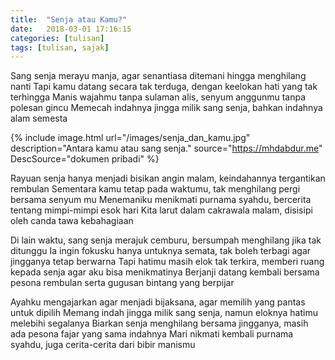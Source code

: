 ```yaml
---
title:  "Senja atau Kamu?"
date:   2018-03-01 17:16:15
categories: [tulisan]
tags: [tulisan, sajak]
---
```


Sang senja merayu manja, agar senantiasa ditemani hingga menghilang nanti
Tapi kamu datang secara tak terduga, dengan keelokan hati yang tak terhingga
Manis wajahmu tanpa sulaman alis, senyum anggunmu tanpa polesan gincu
Memecah indahnya jingga milik sang senja, bahkan indahnya alam semesta

{% include image.html url="/images/senja_dan_kamu.jpg" description="Antara kamu atau sang senja." source="https://mhdabdur.me" DescSource="dokumen pribadi" %}

Rayuan senja hanya menjadi bisikan angin malam, keindahannya tergantikan rembulan
Sementara kamu tetap pada waktumu, tak menghilang pergi bersama senyum mu
Menemaniku menikmati purnama syahdu, bercerita tentang mimpi-mimpi esok hari
Kita larut dalam cakrawala malam, disisipi oleh canda tawa kebahagiaan

Di lain waktu, sang senja merajuk cemburu, bersumpah menghilang jika tak ditunggu
Ia ingin fokusku hanya untuknya semata, tak boleh terbagi agar jingganya tetap berwarna
Tapi hatimu masih elok tak terkira, memberi ruang kepada senja agar aku bisa menikmatinya
Berjanji datang kembali bersama pesona rembulan serta gugusan bintang yang berpijar

Ayahku mengajarkan agar menjadi bijaksana, agar memilih yang pantas untuk dipilih
Memang indah jingga milik sang senja, namun eloknya hatimu melebihi segalanya
Biarkan senja menghilang bersama jingganya, masih ada pesona fajar yang sama indahnya
Mari nikmati kembali purnama syahdu, juga cerita-cerita dari bibir manismu